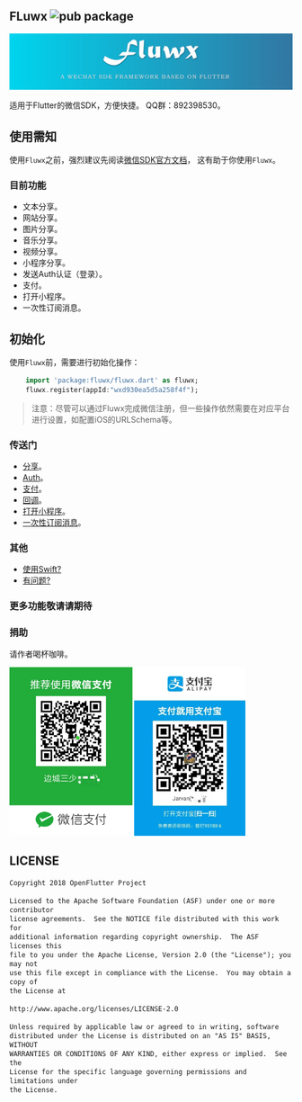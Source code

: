 ## FLuwx  ![pub package](https://img.shields.io/pub/v/fluwx.svg)

![logo](./arts/fluwx_logo.png)

适用于Flutter的微信SDK，方便快捷。
QQ群：892398530。


## 使用需知
 使用`Fluwx`之前，强烈建议先阅读[微信SDK官方文档](https://open.weixin.qq.com/cgi-bin/showdocument?action=dir_list&t=resource/res_list&verify=1)，
 这有助于你使用`Fluwx`。

### 目前功能
* 文本分享。
* 网站分享。
* 图片分享。
* 音乐分享。
* 视频分享。
* 小程序分享。
* 发送Auth认证（登录）。
* 支付。
* 打开小程序。
* 一次性订阅消息。



## 初始化
使用`Fluwx`前，需要进行初始化操作：
 ```dart
     import 'package:fluwx/fluwx.dart' as fluwx;
     fluwx.register(appId:"wxd930ea5d5a258f4f");
 ```


> 注意：尽管可以通过Fluwx完成微信注册，但一些操作依然需要在对应平台进行设置，如配置iOS的URLSchema等。

### 传送门
* [分享](./doc/SHARE_CN.md)。
* [Auth](./doc/SEND_AUTH_CN.md)。
* [支付](./doc/WXPay_CN.md)。
* [回调](./doc/RESPONSE_CN.md)。
* [打开小程序](./doc/LAUNCH_MINI_PROGRAM_CN.md)。
* [一次性订阅消息](./doc/SUBSCRIBE_MESSAGE_CN.md)。

### 其他
* [使用Swift?](./doc/USING_SWIFT_CN.md)
* [有问题?](./doc/QUESTIONS_CN.md)

### 更多功能敬请请期待

### 捐助
请作者喝杯咖啡。

<img src="./arts/wx.jpeg" height="300">  <img src="./arts/ali.jpeg" height="300">

## LICENSE


    Copyright 2018 OpenFlutter Project

    Licensed to the Apache Software Foundation (ASF) under one or more contributor
    license agreements.  See the NOTICE file distributed with this work for
    additional information regarding copyright ownership.  The ASF licenses this
    file to you under the Apache License, Version 2.0 (the "License"); you may not
    use this file except in compliance with the License.  You may obtain a copy of
    the License at

    http://www.apache.org/licenses/LICENSE-2.0

    Unless required by applicable law or agreed to in writing, software
    distributed under the License is distributed on an "AS IS" BASIS, WITHOUT
    WARRANTIES OR CONDITIONS OF ANY KIND, either express or implied.  See the
    License for the specific language governing permissions and limitations under
    the License.
